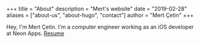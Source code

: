+++
title = "About"
description = "Mert's website"
date = "2019-02-28"
aliases = ["about-us", "about-hugo", "contact"]
author = "Mert Çetin"
+++

Hey, I'm Mert Çetin. I'm a computer engineer working as an iOS developer at Neon Apps.
<a href="MertCetin_Resume.pdf/" target="_blank"> Resume</a>
